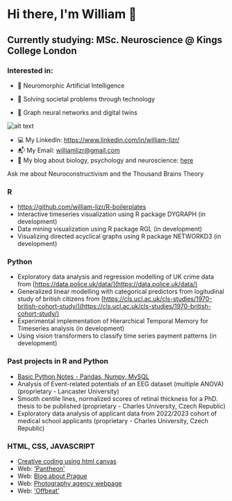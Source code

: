 # Hi there, I'm William 👋
## Currently studying: MSc. Neuroscience @ Kings College London

### Interested in:
- 🧠 Neuromorphic Artificial Intelligence
- 🚀 Solving societal problems through technology
- 💭 Graph neural networks and digital twins

  <div id = 'kcl-logo', style = '#kcl-logo{max-width: 200px}'> 
![alt text](https://upload.wikimedia.org/wikipedia/commons/1/14/King%27s_College_London_logo.svg)
</div>


- 💻 My LinkedIn: https://www.linkedin.com/in/william-lizr/
- 📬 My Email: williamlizr@gmail.com
- 🧠 My blog about biology, psychology and neuroscience: [here](https://william-lizr.github.io/)

Ask me about Neuroconstructivism and the Thousand Brains Theory 

### R
- https://github.com/william-lizr/R-boilerplates
- Interactive timeseries visualization using R package DYGRAPH (in development)
- Data mining visualization using R package RGL (in development)
- Visualizing directed acyclical graphs using R package NETWORKD3 (in development)

### Python
- Exploratory data analysis and regression modelling of UK crime data from [https://data.police.uk/data/](https://data.police.uk/data/)
- Generalized linear modelling with categorical predictors from logitudinal study of british citizens from [https://cls.ucl.ac.uk/cls-studies/1970-british-cohort-study/](https://cls.ucl.ac.uk/cls-studies/1970-british-cohort-study/)
- Experimental implementation of Hierarchical Temporal Memory for Timeseries analysis (in development)
- Using vision transformers to classify time series payment patterns (in development)

### Past projects in R and Python
- [Basic Python Notes - Pandas, Numpy, MySQL](https://github.com/william-lizr/jupyter-notes)
- Analysis of Event-related potentials of an EEG dataset (multiple ANOVA) (proprietary - Lancaster University)
- Smooth centile lines, normalized scores of retinal thickness for a PhD. thesis to be published (proprietary - Charles University, Czech Republic)
- Exploratory data analysis of applicant data from 2022/2023 cohort of medical school applicants (proprietary - Charles University, Czech Republic)


### HTML, CSS, JAVASCRIPT
- [Creative coding using html canvas](https://github.com/william-lizr/creative-coding)
- Web: ['Pantheon'](https://github.com/william-lizr/web-Pantheon)
- Web: [Blog about Prague](https://github.com/william-lizr/Prague-blog)
- Web: [Photography agency webpage](https://github.com/william-lizr/web-Lanc-Photo)
- Web: ['Offbeat'](https://github.com/william-lizr/web-Offbeat)

